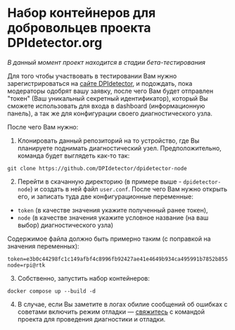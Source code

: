 # Набор контейнеров для добровольцев проекта DPIdetector.org

*В данный момент проект находится в стадии бета-тестирования*

Для того чтобы участвовать в тестировании Вам нужно зарегистрироваться на [сайте
DPIdetector](https://dpidetector.org/dashboard/request-token/), и подождать, пока модераторы одобрят вашу заявку,
после чего Вам будет отправлен "токен" (Ваш уникальный секретный идентификатор),
который Вы сможете использовать для входа в dashboard (информационную панель), а так же для конфигурации своего
диагностического узла.

После чего Вам нужно:
1) Клонировать данный репозиторий на то устройство, где Вы планируете поднимать диагностический узел.
Предположительно, команда будет выглядеть как-то так:
```
git clone https://github.com/DPIdetector/dpidetector-node
```
2) Перейти в скачанную директорию (в примере выше - `dpidetector-node`) и создать в ней файл `user.conf`.
После чего Вам нужно открыть его, и записать туда две конфигурационные переменные:
- `token` (в качестве значения укажите полученный ранее токен),
- `node` (в качестве значения укажите условное название (на ваш выбор) диагностического узла)

Содержимое файла должно быть примерно таким (с поправкой на значения переменных):
```
token=e3b0c44298fc1c149afbf4c8996fb92427ae41e4649b934ca495991b7852b855
node=rpi@rtk
```
3) Собственно, запустить набор контейнеров:
```
docker compose up --build -d
```
4) В случае, если Вы заметите в логах обилие сообщений об ошибках с советами включить режим отладки — [свяжитесь](https://t.me/dpidetector)
с командой проекта для проведения диагностики и отладки.
